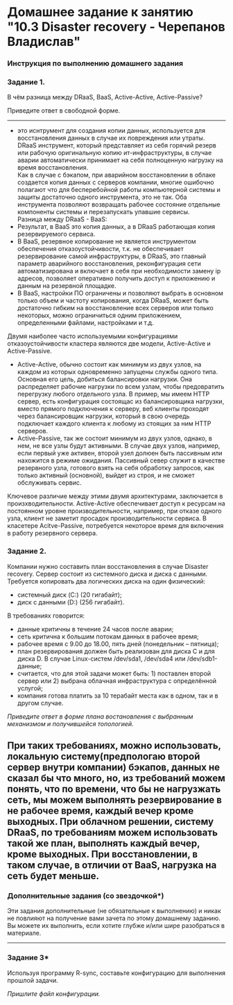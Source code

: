 # Домашнее задание к занятию "10.3 Disaster recovery - Черепанов Владислав"


### Инструкция по выполнению домашнего задания


### Задание 1.

В чём разница между DRaaS, BaaS, Active-Active, Active-Passive?

Приведите ответ в свободной форме.  

---  
- это иснтрумент для создания копии данных, используется для восстановления данных в случае их повреждения или утраты.  
DRaaS инструмент, который представляет из себя горячий резерв или рабочую оригинальную копию ит-инфраструктуры, в случае аварии автоматически принимает на себя полноценную нагрузку на время восстановления.  
Как в случае с бэкапом, при аварийном восстановлении в облаке создается копия данных с серверов компании, многие ошибочно полагают что для бесперебойной работы компьютерной системы и защиты достаточно одного инструмента, это не так. Оба инструмента позволяют возвращать рабочее состояние отдельные компоненты системы и перезапускать упавшие сервисы.  
Разница между DRaaS - BaaS:  
- Результат, в BaaS это копия данных, а в DRaaS работающая копия резервируемого сервиса.  
- В BaaS, резервное копирование не является инструментом обеспечения отказоустойчивости, т.к. не обеспечивает резервирование самой инфраструктуры, в DRaaS, это главный параметр аварийного восстановления, реконфигурация сети автоматизирована и включает в себя при необходимости замену ip адресов, позволяет оперативно получить доступ к приложению и данным на резервной площадке.  
- В BaaS, настройки ПО ограничены и позволяют выбрать в основном только объем и частоту копирования, когда DRaaS, может быть достаточно гибким на восстановление всех серверов или только некоторых, можно ограничиться одним приложением, определенными файлами, настройками и т.д.  

Двумя наиболее часто используемыми конфигурациями отказоустойчивости кластера являются две модели, Active-Active и Active-Passive.  
- Active-Active, обычно состоит как минимум из двух узлов, на каждом из которых одновременно запущены службы одного типа. Основная его цель, добиться балансировки нагрузки. Она распределяет рабочие нагрузки по всем узлам, чтобы предовратить перегрузку любого отдельного узла. В пример, мы имеем HTTP сервер, есть конфигурация состоящас из балансировщика нагрузки, вместо прямого подключения к серверу, веб клиенты проходят через балансировщик нагрузки, который в свою очередь подключает каждого клиента к любому из стоящих за ним HTTP серверов.  
- Active-Passive, так же состоит минимум из двух узлов, однако, в нем, не все узлы будут активными. В случае двух узлов, например, если первый уже активен, второй узел долюен быть пассивным или нахожится в режиме ожидания. Пассивный север служит в качестве резервного узла, готового взять на себя обработку запросов, как только активный (основной), выйдет из строя, и не сможет обслуживать сервис.  

Ключевое различие между этими двумя архитектурами, заключается в произхводительности. Active-Active обеспечивает доступ к ресурсам на постоянном уровне производительности, например, при отказе одного узла, клиент не заметит просадок производительности сервиса. В класетере Acitve-Passive, потребуется некоторое время для включения в работу резервного сервера.

### Задание 2.

Компании нужно составить план восстановления в случае Disaster recovery. Сервер состоит из системного диска и диска с данными. 
Требуется копировать два логических диска на один физический: 
- системный диск (C:) (20 гигабайт);
- диск с данными (D:) (256 гигабайт). 

В требованиях говорится: 
- данные критичны в течение 24 часов после аварии;
- сеть критична к большим потокам данных в рабочее время;
- рабочее время с 9.00 до 18.00, пять дней (понедельник – пятница);
- план резервирования должен быть реализован для диска C и для диска D. В случае Linux-систем /dev/sda1, /dev/sda4 или /dev/sdb1-данные;
- считается, что для этой задачи может быть: 1) поставлен второй сервер или 2) выбрана облачная инфраструктура с определённой услугой;
- компания готова платить за 10 терабайт места как в одном, так и в другом случае.
 
*Приведите ответ в форме плана востановления с выбранным механизмом и получившейся топологией.*  

При таких требованиях, можно использовать, локальную систему(предпологаю второй сервер внутри компании) бэкапов, данных не сказал бы что много, но, из требований можем понять, что по времени, что бы не нагрузжать сеть, мы можем выполнять резервирование в не рабочее время, каждый вечер кроме выходных.
При облачном решении, систему DRaaS, по требованиям можем использовать такой же план, выполнять каждый вечер, кроме выходных. При восстановлении, в таком случае, в отличии от BaaS, нагрузка на сеть будет меньше. 
---


### Дополнительные задания (со звездочкой*)
Эти задания дополнительные (не обязательные к выполнению) и никак не повлияют на получение вами зачета по этому домашнему заданию. Вы можете их выполнить, если хотите глубже и/или шире разобраться в материале.
 
---

### Задание 3*

Используя программу R-sync, составьте конфигурацию для выполнения прошлой задачи.

*Пришлите файл конфигурации.*


